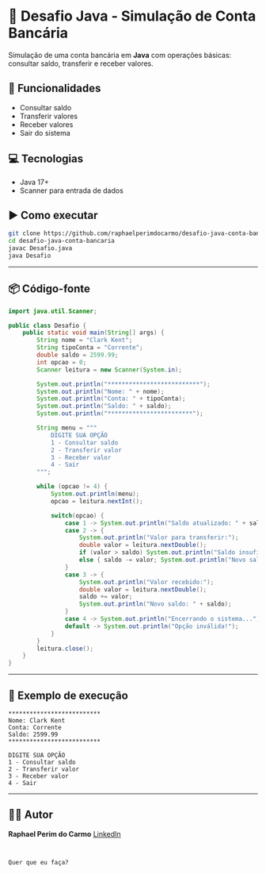
# 🏦 Desafio Java - Simulação de Conta Bancária

Simulação de uma conta bancária em **Java** com operações básicas: consultar saldo, transferir e receber valores.


## 🚀 Funcionalidades
- Consultar saldo  
- Transferir valores  
- Receber valores  
- Sair do sistema  


## 💻 Tecnologias
- Java 17+  
- Scanner para entrada de dados  


## ▶️ Como executar
```bash
git clone https://github.com/raphaelperimdocarmo/desafio-java-conta-bancaria.git
cd desafio-java-conta-bancaria
javac Desafio.java
java Desafio
````

---

## 📦 Código-fonte

```java
import java.util.Scanner;

public class Desafio {
    public static void main(String[] args) {
        String nome = "Clark Kent";
        String tipoConta = "Corrente";
        double saldo = 2599.99;
        int opcao = 0;
        Scanner leitura = new Scanner(System.in);

        System.out.println("**************************");
        System.out.println("Nome: " + nome);
        System.out.println("Conta: " + tipoConta);
        System.out.println("Saldo: " + saldo);
        System.out.println("************************");

        String menu = """
            DIGITE SUA OPÇÃO
            1 - Consultar saldo
            2 - Transferir valor
            3 - Receber valor
            4 - Sair
        """;

        while (opcao != 4) {
            System.out.println(menu);
            opcao = leitura.nextInt();

            switch(opcao) {
                case 1 -> System.out.println("Saldo atualizado: " + saldo);
                case 2 -> {
                    System.out.println("Valor para transferir:");
                    double valor = leitura.nextDouble();
                    if (valor > saldo) System.out.println("Saldo insuficiente.");
                    else { saldo -= valor; System.out.println("Novo saldo: " + saldo); }
                }
                case 3 -> {
                    System.out.println("Valor recebido:");
                    double valor = leitura.nextDouble();
                    saldo += valor;
                    System.out.println("Novo saldo: " + saldo);
                }
                case 4 -> System.out.println("Encerrando o sistema...");
                default -> System.out.println("Opção inválida!");
            }
        }
        leitura.close();
    }
}
```

---

## 📸 Exemplo de execução

```
**************************
Nome: Clark Kent
Conta: Corrente
Saldo: 2599.99
**************************

DIGITE SUA OPÇÃO
1 - Consultar saldo
2 - Transferir valor
3 - Receber valor
4 - Sair
```

---

## 👨‍💻 Autor

**Raphael Perim do Carmo**
[LinkedIn](https://www.linkedin.com/in/raphaelperimdocarmo)

```


Quer que eu faça?
```
